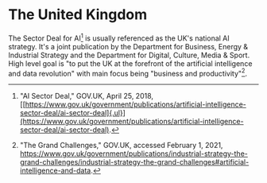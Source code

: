 # The United Kingdom

The Sector Deal for AI[^10] is usually referenced as the UK's national
AI strategy. It's a joint publication by the Department for Business,
Energy & Industrial Strategy and the Department for Digital, Culture,
Media & Sport. High level goal is "to put the UK at the forefront of the
artificial intelligence and data revolution" with main focus being
"business and productivity"[^11].

[^10]: "AI Sector Deal," GOV.UK, April 25, 2018, [[https://www.gov.uk/government/publications/artificial-intelligence-sector-deal/ai-sector-deal]{.ul}](https://www.gov.uk/government/publications/artificial-intelligence-sector-deal/ai-sector-deal).

[^11]: "The Grand Challenges," GOV.UK, accessed February 1, 2021, <https://www.gov.uk/government/publications/industrial-strategy-the-grand-challenges/industrial-strategy-the-grand-challenges#artificial-intelligence-and-data>.
